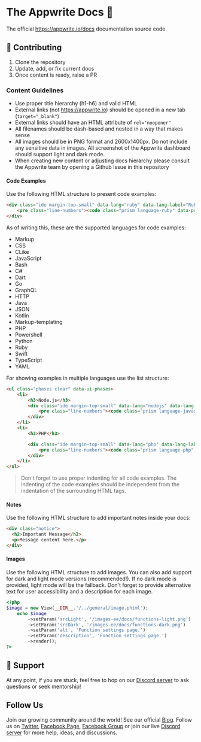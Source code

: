 # The Appwrite Docs 📝

The official https://appwrite.io/docs documentation source code.
## 🚀 Contributing
1. Clone the repository
2. Update, add, or fix current docs
3. Once content is ready, raise a PR

### Content Guidelines
- Use proper title hierarchy (h1-h6) and valid HTML
- External links (not https://appwrite.io) should be opened in a new tab (`target="_blank"`)
- External links should have an HTML attribute of `rel="noopener"`
- All filenames should be dash-based and nested in a way that makes sense
- All images should be in PNG format and 2600x1400px. Do not include any sensitive data in images. All screenshot of the Appwrite dashboard should support light and dark mode.
- When creating new content or adjusting docs hierarchy please consult the Appwrite team by opening a Github Issue in this repository

#### Code Examples

Use the following HTML structure to present code examples:

```html
<div class="ide margin-top-small" data-lang="ruby" data-lang-label="Ruby SDK">
    <pre class="line-numbers"><code class="prism language-ruby" data-prism>#ruby code here...</code></pre>
</div>
```

As of writing this, these are the supported languages for code examples:

* Markup
* CSS
* CLike
* JavaScript
* Bash
* C#
* Dart
* Go
* GraphQL
* HTTP
* Java
* JSON
* Kotlin
* Markup-templating
* PHP
* Powershell
* Python
* Ruby
* Swift
* TypeScript
* YAML

For showing examples in multiple languages use the list structure:

```html
<ul class="phases clear" data-ui-phases>
    <li>
        <h3>Node.js</h3>
        <div class="ide margin-top-small" data-lang="nodejs" data-lang-label="Node.js SDK">
            <pre class="line-numbers"><code class="prism language-javascript" data-prism>// node code here...</code></pre>
        </div>
    </li>
    <li>
        <h3>PHP</h3>

        <div class="ide margin-top-small" data-lang="php" data-lang-label="PHP SDK">
            <pre class="line-numbers"><code class="prism language-php" data-prism>//php code here..</code></pre>
        </div>
    </li>
</ul>
```

> Don't forget to use proper indenting for all code examples. The indenting of the code examples should be independent from the indentation of the surrounding HTML tags.

#### Notes

Use the following HTML structure to add important notes inside your docs:

```html
<div class="notice">
  <h2>Important Message</h2>
  <p>Message content here.</p>
</div>
```

#### Images

Use the following HTML structure to add images. You can also add support for dark and light mode versions (recommended!). If no dark mode is provided, light mode will be the fallback. Don't forget to provide alternative text for user accessibility and a description for each image.

```php
<?php
$image = new View(__DIR__.'/../general/image.phtml');
    echo $image
        ->setParam('srcLight', '/images-ee/docs/functions-light.png')
        ->setParam('srcDark', '/images-ee/docs/functions-dark.png')
        ->setParam('alt', 'Function settings page.')
        ->setParam('description', 'Function settings page.')
        ->render();
?>
```

## 🤘 Support 
At any point, if you are stuck, feel free to hop on our [Discord server](https://appwrite.io/discord) to ask questions or seek mentorship!

## Follow Us
Join our growing community around the world! See our official [Blog](https://medium.com/appwrite-io). Follow us on [Twitter](https://twitter.com/appwrite_io), [Facebook Page](https://www.facebook.com/appwrite.io), [Facebook Group](https://www.facebook.com/groups/appwrite.developers/) or join our live [Discord server](https://discord.gg/GSeTUeA) for more help, ideas, and discussions.

